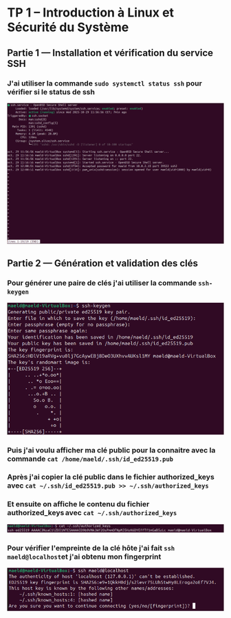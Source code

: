 # TP 1 – Introduction à Linux et Sécurité du Système

## Partie 1 — Installation et vérification du service SSH

### J'ai utiliser la commande ```sudo systemctl status ssh``` pour vérifier si le status de ssh

![alt text](image.png)

## Partie 2 — Génération et validation des clés

### Pour générer une paire de clés j'ai utiliser la commande ```ssh-keygen```

![alt text](image-1.png)

### Puis j'ai voulu afficher ma clé public pour la connaitre avec la commande ```cat /home/maeld/.ssh/id_ed25519.pub```

### Après j'ai copier la clé public dans le fichier authorized_keys avec ```cat ~/.ssh/id_ed25519.pub >> ~/.ssh/authorized_keys```

### Et ensuite on affiche le contenu du fichier authorized_keys avec ```cat ~/.ssh/authorized_keys```

![alt text](image-2.png)

### Pour vérifier l'empreinte de la clé hôte j'ai fait ```ssh maeld@localhost```et j'ai obtenu mon fingerprint 

![alt text](image-3.png)